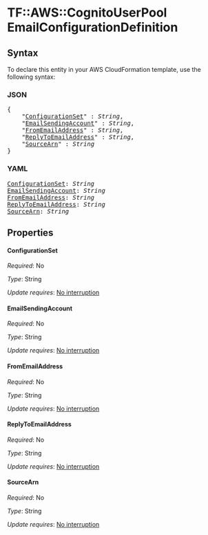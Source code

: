# TF::AWS::CognitoUserPool EmailConfigurationDefinition

## Syntax

To declare this entity in your AWS CloudFormation template, use the following syntax:

### JSON

<pre>
{
    "<a href="#configurationset" title="ConfigurationSet">ConfigurationSet</a>" : <i>String</i>,
    "<a href="#emailsendingaccount" title="EmailSendingAccount">EmailSendingAccount</a>" : <i>String</i>,
    "<a href="#fromemailaddress" title="FromEmailAddress">FromEmailAddress</a>" : <i>String</i>,
    "<a href="#replytoemailaddress" title="ReplyToEmailAddress">ReplyToEmailAddress</a>" : <i>String</i>,
    "<a href="#sourcearn" title="SourceArn">SourceArn</a>" : <i>String</i>
}
</pre>

### YAML

<pre>
<a href="#configurationset" title="ConfigurationSet">ConfigurationSet</a>: <i>String</i>
<a href="#emailsendingaccount" title="EmailSendingAccount">EmailSendingAccount</a>: <i>String</i>
<a href="#fromemailaddress" title="FromEmailAddress">FromEmailAddress</a>: <i>String</i>
<a href="#replytoemailaddress" title="ReplyToEmailAddress">ReplyToEmailAddress</a>: <i>String</i>
<a href="#sourcearn" title="SourceArn">SourceArn</a>: <i>String</i>
</pre>

## Properties

#### ConfigurationSet

_Required_: No

_Type_: String

_Update requires_: [No interruption](https://docs.aws.amazon.com/AWSCloudFormation/latest/UserGuide/using-cfn-updating-stacks-update-behaviors.html#update-no-interrupt)

#### EmailSendingAccount

_Required_: No

_Type_: String

_Update requires_: [No interruption](https://docs.aws.amazon.com/AWSCloudFormation/latest/UserGuide/using-cfn-updating-stacks-update-behaviors.html#update-no-interrupt)

#### FromEmailAddress

_Required_: No

_Type_: String

_Update requires_: [No interruption](https://docs.aws.amazon.com/AWSCloudFormation/latest/UserGuide/using-cfn-updating-stacks-update-behaviors.html#update-no-interrupt)

#### ReplyToEmailAddress

_Required_: No

_Type_: String

_Update requires_: [No interruption](https://docs.aws.amazon.com/AWSCloudFormation/latest/UserGuide/using-cfn-updating-stacks-update-behaviors.html#update-no-interrupt)

#### SourceArn

_Required_: No

_Type_: String

_Update requires_: [No interruption](https://docs.aws.amazon.com/AWSCloudFormation/latest/UserGuide/using-cfn-updating-stacks-update-behaviors.html#update-no-interrupt)

